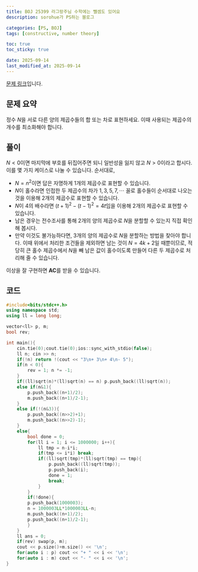 ```yaml
---
title: BOJ 25399 라그랑주님 수학에는 뺄셈도 있어요
description: sorohue가 PS하는 블로그

categories: [PS, BOJ]
tags: [constructive, number theory]

toc: true
toc_sticky: true

date: 2025-09-14
last_modified_at: 2025-09-14
---
```


[문제 링크](https://boj.kr/25399)입니다.

## 문제 요약

정수 $N$을 서로 다른 양의 제곱수들의 합 또는 차로 표현하세요. 이때 사용되는 제곱수의 개수를 최소화해야 합니다.

## 풀이

$N < 0$이면 마지막에 부호를 뒤집어주면 되니 일반성을 잃지 않고 $N > 0$이라고 합시다. 이를 몇 가지 케이스로 나눌 수 있습니다. 순서대로,

- $N = n^2$이면 답은 자명하게 1개의 제곱수로 표현할 수 있습니다.
- $N$이 홀수라면 인접한 두 제곱수의 차가 $1,3,5,7,\cdots$ 꼴로 홀수들이 순서대로 나오는 것을 이용해 2개의 제곱수로 표현할 수 있습니다.
- $N$이 $4$의 배수라면 $(t+1)^2 - (t-1)^2 = 4t$임을 이용해 2개의 제곱수로 표현할 수 있습니다.
- 남은 경우는 전수조사를 통해 2개의 양의 제곱수로 $N$을 분할할 수 있는지 직접 확인해 봅시다.
- 만약 이것도 불가능하다면, 3개의 양의 제곱수로 $N$을 분할하는 방법을 찾아야 합니다. 이때 위에서 처리한 조건들을 제외하면 남는 것이 $N = 4k+2$일 때뿐이므로, 적당히 큰 홀수 제곱수에서 $N$을 빼 남은 값이 홀수이도록 만들어 다른 두 제곱수로 처리해 줄 수 있습니다.

이상을 잘 구현하면 **AC**를 받을 수 있습니다.

## 코드

```cpp
#include<bits/stdc++.h>
using namespace std;
using ll = long long;

vector<ll> p, m;
bool rev;

int main(){
	cin.tie(0);cout.tie(0);ios::sync_with_stdio(false);
	ll n; cin >> n;
	if(!n) return !(cout << "3\n+ 3\n+ 4\n- 5");
	if(n < 0){
		rev = 1; n *= -1;
	}
	if((ll)sqrt(n)*(ll)sqrt(n) == n) p.push_back((ll)sqrt(n));
	else if(n&1){
		p.push_back((n+1)/2);
		m.push_back((n+1)/2-1);
	}
	else if(!(n&3)){
		p.push_back((n>>2)+1);
		m.push_back((n>>2)-1);
	}
	else{
		bool done = 0;
		for(ll i = 1; i <= 1000000; i++){
			ll tmp = n-i*i;
			if(tmp <= i*i) break;
			if((ll)sqrt(tmp)*(ll)sqrt(tmp) == tmp){
				p.push_back((ll)sqrt(tmp));
				p.push_back(i);
				done = 1;
				break;
			}
		}
		if(!done){
		p.push_back(1000003);
		n = 1000003LL*1000003LL-n;
		m.push_back((n+1)/2);
		p.push_back((n+1)/2-1);
		}
	}
	ll ans = 0;
	if(rev) swap(p, m);
	cout << p.size()+m.size() << '\n';
	for(auto i : p) cout << "+ " << i << '\n';
	for(auto i : m) cout << "- " << i << '\n';
}
```